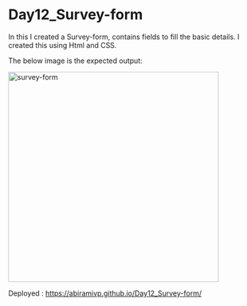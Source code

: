 # Day12_Survey-form

In this I created a Survey-form, contains fields to fill the basic details. I created this using Html and CSS.

The below image is the expected output:

<img width="422" alt="survey-form" src="https://github.com/AbiramiVP/Day12_Survey-form/assets/146667433/575a2118-fae3-4849-9af4-a33c51714d4e">

Deployed : https://abiramivp.github.io/Day12_Survey-form/
